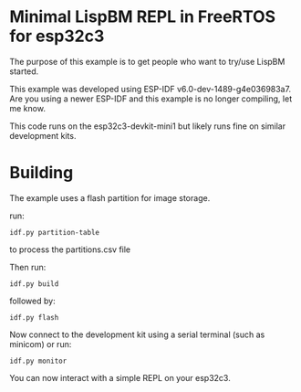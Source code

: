 
# Minimal LispBM REPL in FreeRTOS for esp32c3

The purpose of this example is to get people who want to try/use LispBM
started.

This example was developed using ESP-IDF v6.0-dev-1489-g4e036983a7.
Are you using a newer ESP-IDF and this example is no longer compiling, let me know.

This code runs on the esp32c3-devkit-mini1 but likely runs fine on similar
development kits.

# Building

The example uses a flash partition for image storage.

run:

```
idf.py partition-table
```

to process the partitions.csv file

Then run:

```
idf.py build
```

followed by:

```
idf.py flash
```

Now connect to the development kit using a serial terminal (such as  minicom) or run:

```
idf.py monitor
```

You can now interact with a simple REPL on your esp32c3.


